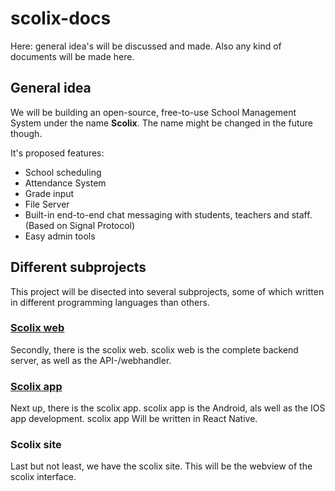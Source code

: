 # scolix-docs
Here: general idea's will be discussed and made. Also any kind of documents will be made here.
## General idea
We will be building an open-source, free-to-use School Management System under the name <b>Scolix</b>. The name might be changed in the future though.

It's proposed features:
- School scheduling
- Attendance System
- Grade input
- File Server
- Built-in end-to-end chat messaging with students, teachers and staff. (Based on Signal Protocol)
- Easy admin tools

## Different subprojects
This project will be disected into several subprojects, some of which written in different programming languages than others.


### [Scolix web](http://github.com/panictriggers/scolix-web)
Secondly, there is the scolix web. scolix web is the complete backend server, as well as the API-/webhandler.

### [Scolix app](http://github.com/panictriggers/scolix-app)
Next up, there is  the scolix app. scolix app is the Android, als well as the IOS app development. scolix app Will be written in React Native.

### Scolix site
Last but not least, we have the scolix site. This will be the webview of the scolix interface.
